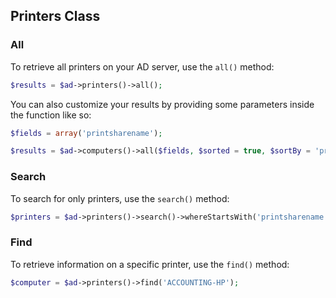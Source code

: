 ## Printers Class

### All

To retrieve all printers on your AD server, use the `all()` method:

```php
$results = $ad->printers()->all();
````

You can also customize your results by providing some parameters inside the function like so:

```php
$fields = array('printsharename');

$results = $ad->computers()->all($fields, $sorted = true, $sortBy = 'printsharename');
```

### Search

To search for only printers, use the `search()` method:

```php
$printers = $ad->printers()->search()->whereStartsWith('printsharename', 'ACCOUNTING-HP')->get();
```

### Find

To retrieve information on a specific printer, use the `find()` method:

```php
$computer = $ad->printers()->find('ACCOUNTING-HP');
```
